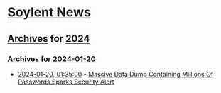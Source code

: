 # [Soylent News](../../../README.md)

## [Archives](../../index.md) for [2024](../index.md)

### [Archives](../../index.md) for [2024-01-20](index.md)

* [2024-01-20, 01:35:00](https://soylentnews.org/article.pl?sid=24/01/18/1732237&from=rss) - [Massive Data Dump Containing Millions Of Passwords Sparks Security Alert](https://soylentnews.org/article.pl?sid=24/01/18/1732237&from=rss)
